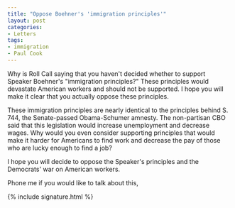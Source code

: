 ```yaml
---
title: "Oppose Boehner's 'immigration principles'"
layout: post
categories:
- Letters
tags:
- immigration
- Paul Cook
---
```


Why is Roll Call saying that you haven't decided whether to support Speaker Boehner's "immigration principles?" These principles would devastate American workers and should not be supported. I hope you will make it clear that you actually oppose these principles.

These immigration principles are nearly identical to the principles behind S. 744, the Senate-passed Obama-Schumer amnesty. The non-partisan CBO said that this legislation would increase unemployment and decrease wages. Why would you even consider supporting principles that would make it harder for Americans to find work and decrease the pay of those who are lucky enough to find a job?

I hope you will decide to oppose the Speaker's principles and the Democrats' war on American workers.

Phone me if you would like to talk about this,

{% include signature.html %}
